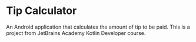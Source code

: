 # Tip Calculator
An Android application that calculates the amount of tip to be paid. 
This is a project from JetBrains Academy Kotlin Developer course.